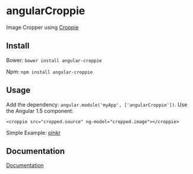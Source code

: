 # angularCroppie

Image Cropper using [Croppie](https://github.com/Foliotek/Croppie)


## Install

Bower: `bower install angular-croppie`

Npm: `npm install angular-croppie`


## Usage

Add the dependency: `angular.module('myApp', ['angularCroppie'])`.
Use the Angular 1.5 component:

```
<croppie src="cropped.source" ng-model="cropped.image"></croppie>
```
Simple Example: [plnkr](https://plnkr.co/edit/tKTdhsUBr57coqlZBRgF?p=preview)


## Documentation
[Documentation](http://foliotek.github.io/Croppie#documentation)

